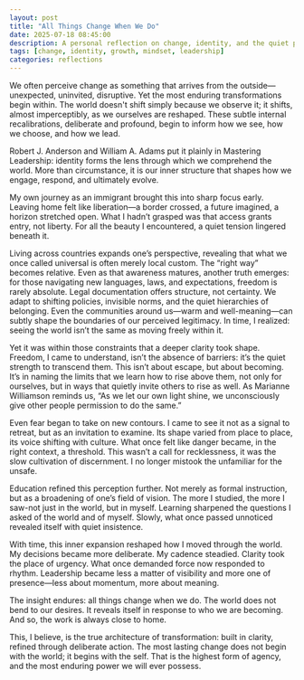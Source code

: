 ```yaml
---
layout: post
title: "All Things Change When We Do"
date: 2025-07-18 08:45:00
description: A personal reflection on change, identity, and the quiet power of internal transformation.
tags: [change, identity, growth, mindset, leadership]
categories: reflections
---
```


We often perceive change as something that arrives from the outside—unexpected, uninvited, disruptive. Yet the most enduring transformations begin within. The world doesn't shift simply because we observe it; it shifts, almost imperceptibly, as we ourselves are reshaped. These subtle internal recalibrations, deliberate and profound, begin to inform how we see, how we choose, and how we lead.

Robert J. Anderson and William A. Adams put it plainly in Mastering Leadership: identity forms the lens through which we comprehend the world. More than circumstance, it is our inner structure that shapes how we engage, respond, and ultimately evolve.

My own journey as an immigrant brought this into sharp focus early. Leaving home felt like liberation—a border crossed, a future imagined, a horizon stretched open. What I hadn’t grasped was that access grants entry, not liberty. For all the beauty I encountered, a quiet tension lingered beneath it.

Living across countries expands one’s perspective, revealing that what we once called universal is often merely local custom. The “right way” becomes relative. Even as that awareness matures, another truth emerges: for those navigating new languages, laws, and expectations, freedom is rarely absolute. Legal documentation offers structure, not certainty. We adapt to shifting policies, invisible norms, and the quiet hierarchies of belonging. Even the communities around us—warm and well-meaning—can subtly shape the boundaries of our perceived legitimacy. In time, I realized: seeing the world isn’t the same as moving freely within it.

Yet it was within those constraints that a deeper clarity took shape. Freedom, I came to understand, isn’t the absence of barriers: it’s the quiet strength to transcend them. This isn’t about escape, but about becoming. It’s in naming the limits that we learn how to rise above them, not only for ourselves, but in ways that quietly invite others to rise as well. As Marianne Williamson reminds us, “As we let our own light shine, we unconsciously give other people permission to do the same.”

Even fear began to take on new contours. I came to see it not as a signal to retreat, but as an invitation to examine. Its shape varied from place to place, its voice shifting with culture. What once felt like danger became, in the right context, a threshold. This wasn’t a call for recklessness, it was the slow cultivation of discernment. I no longer mistook the unfamiliar for the unsafe.

Education refined this perception further. Not merely as formal instruction, but as a broadening of one’s field of vision. The more I studied, the more I saw-not just in the world, but in myself. Learning sharpened the questions I asked of the world and of myself. Slowly, what once passed unnoticed revealed itself with quiet insistence.

With time, this inner expansion reshaped how I moved through the world. My decisions became more deliberate. My cadence steadied. Clarity took the place of urgency. What once demanded force now responded to rhythm. Leadership became less a matter of visibility and more one of presence—less about momentum, more about meaning.

The insight endures: all things change when we do. The world does not bend to our desires. It reveals itself in response to who we are becoming. And so, the work is always close to home.

This, I believe, is the true architecture of transformation: built in clarity, refined through deliberate action. The most lasting change does not begin with the world; it begins with the self. That is the highest form of agency, and the most enduring power we will ever possess.